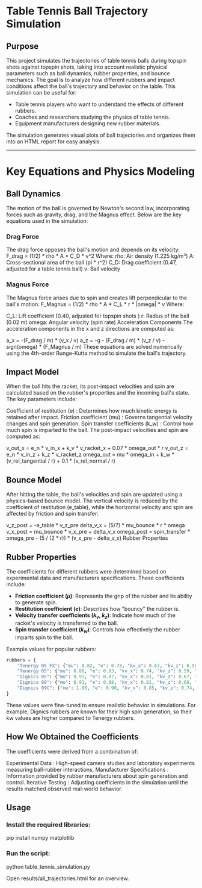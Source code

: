# Table Tennis Ball Trajectory Simulation

## Purpose
This project simulates the trajectories of table tennis balls during topspin shots against topspin shots, taking into account realistic physical parameters such as ball dynamics, rubber properties, and bounce mechanics. The goal is to analyze how different rubbers and impact conditions affect the ball's trajectory and behavior on the table. This simulation can be useful for:
- Table tennis players who want to understand the effects of different rubbers.
- Coaches and researchers studying the physics of table tennis.
- Equipment manufacturers designing new rubber materials.

The simulation generates visual plots of ball trajectories and organizes them into an HTML report for easy analysis.

---


# Key Equations and Physics Modeling
## Ball Dynamics
The motion of the ball is governed by Newton's second law, incorporating forces such as gravity, drag, and the Magnus effect. Below are the key equations used in the simulation:

### Drag Force
The drag force opposes the ball's motion and depends on its velocity:
F_drag = (1/2) * rho * A * C_D * v^2
Where:
rho: Air density (1.225 kg/m³)
A: Cross-sectional area of the ball (pi * r^2)
C_D: Drag coefficient (0.47, adjusted for a table tennis ball)
v: Ball velocity

### Magnus Force
The Magnus force arises due to spin and creates lift perpendicular to the ball's motion:
F_Magnus = (1/2) * rho * A * C_L * r * |omega| * v
Where:

C_L: Lift coefficient (0.40, adjusted for topspin shots )
r: Radius of the ball (0.02 m)
omega: Angular velocity (spin rate)
Acceleration Components
The acceleration components in the x and z directions are computed as:

a_x = -(F_drag / m) * (v_x / v)
a_z = -g - (F_drag / m) * (v_z / v) - sign(omega) * (F_Magnus / m)
These equations are solved numerically using the 4th-order Runge-Kutta method to simulate the ball's trajectory.

## Impact Model
When the ball hits the racket, its post-impact velocities and spin are calculated based on the rubber's properties and the incoming ball's state. The key parameters include:

Coefficient of restitution (e) : Determines how much kinetic energy is retained after impact.
Friction coefficient (mu) : Governs tangential velocity changes and spin generation.
Spin transfer coefficients (k_w) : Control how much spin is imparted to the ball.
The post-impact velocities and spin are computed as:

v_out_x = e_n * v_in_x + k_v * v_racket_x + 0.07 * omega_out * r
v_out_z = e_n * v_in_z + k_z * v_racket_z
omega_out = mu * omega_in + k_w * (v_rel_tangential / r) + 0.1 * (v_rel_normal / r)
## Bounce Model
After hitting the table, the ball's velocities and spin are updated using a physics-based bounce model. The vertical velocity is reduced by the coefficient of restitution (e_table), while the horizontal velocity and spin are affected by friction and spin transfer:

v_z_post = -e_table * v_z_pre
delta_v_x = (5/7) * mu_bounce * r * omega
v_x_post = mu_bounce * v_x_pre + delta_v_x
omega_post = spin_transfer * omega_pre - (5 / (2 * r)) * (v_x_pre - delta_v_x)
Rubber Properties

## Rubber Properties
The coefficients for different rubbers were determined based on experimental data and manufacturers specifications. These coefficients include:
- **Friction coefficient ($\mu$)**: Represents the grip of the rubber and its ability to generate spin.
- **Restitution coefficient ($e$)**: Describes how "bouncy" the rubber is.
- **Velocity transfer coefficients ($k_v$, $k_z$)**: Indicate how much of the racket's velocity is transferred to the ball.
- **Spin transfer coefficient ($k_w$)**: Controls how effectively the rubber imparts spin to the ball.

Example values for popular rubbers:
```python
rubbers = {
    "Tenergy 05 FX": {"mu": 0.82, "e": 0.78, "kv_x": 0.67, "kv_z": 0.50, "kw": 0.75},
    "Tenergy 05": {"mu": 0.88, "e": 0.83, "kv_x": 0.74, "kv_z": 0.59, "kw": 0.85},
    "Dignics 05": {"mu": 0.93, "e": 0.87, "kv_x": 0.81, "kv_z": 0.67, "kw": 0.90},
    "Dignics 80": {"mu": 0.91, "e": 0.88, "kv_x": 0.81, "kv_z": 0.68, "kw": 0.90},
    "Dignics 09C": {"mu": 1.08, "e": 0.90, "kv_x": 0.85, "kv_z": 0.74, "kw": 1.05}
}
```

These values were fine-tuned to ensure realistic behavior in simulations. For example, Dignics rubbers are known for their high spin generation, so their kw values are higher compared to Tenergy rubbers.

## How We Obtained the Coefficients
The coefficients were derived from a combination of:

Experimental Data : High-speed camera studies and laboratory experiments measuring ball-rubber interactions.
Manufacturer Specifications : Information provided by rubber manufacturers about spin generation and control.
Iterative Testing : Adjusting coefficients in the simulation until the results matched observed real-world behavior.

## Usage
### Install the required libraries:
pip install numpy matplotlib

### Run the script:
python table_tennis_simulation.py

Open results/all_trajectories.html for an overview.